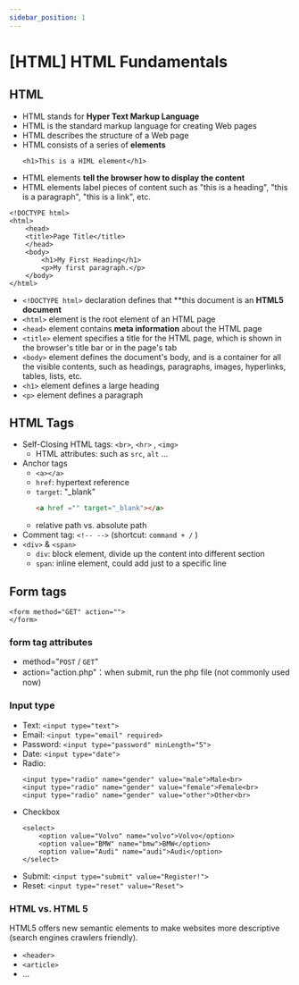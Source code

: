 ```yaml
---
sidebar_position: 1
---
```

# [HTML] HTML Fundamentals

## HTML

- HTML stands for **Hyper Text Markup Language**
- HTML is the standard markup language for creating Web pages
- HTML describes the structure of a Web page
- HTML consists of a series of **elements**
    ```htmlembedded
    <h1>This is a HIML element</h1>
    ```
- HTML elements **tell the browser how to display the content**
- HTML elements label pieces of content such as "this is a heading", "this is a paragraph", "this is a link", etc.

```htmlembedded
<!DOCTYPE html>
<html>
    <head>
    <title>Page Title</title>
    </head>
    <body>
        <h1>My First Heading</h1>
        <p>My first paragraph.</p>
    </body>
</html>
```
- `<!DOCTYPE html>` declaration defines that **this document is an **HTML5 document**
- `<html>` element is the root element of an HTML page
- `<head>` element contains **meta information** about the HTML page
- `<title>` element specifies a title for the HTML page, which is shown in the browser's title bar or in the page's tab
- `<body>` element defines the document's body, and is a container for all the visible contents, such as headings, paragraphs, images, hyperlinks, tables, lists, etc.
- `<h1>` element defines a large heading
- `<p>` element defines a paragraph


## HTML Tags

- Self-Closing HTML tags: `<br>`, `<hr>` , `<img>`
    - HTML attributes: such as `src`, `alt` ...
- Anchor tags
    - `<a></a>`
    - `href`: hypertext reference
    - `target`: "_blank"
        ```html
        <a href ="" target="_blank"></a>
        ```
    - relative path vs. absolute path
- Comment tag: `<!-- -->` (shortcut: `command + /` )
- `<div>` & `<span>`
    - `div`: block element, divide up the content into different section
    - `span`: inline element, could add just to a specific line

## Form tags
    
```htmlembedded
<form method="GET" action="">
</form>
```

### form tag attributes
- method="`POST` / `GET`"
- action="action.php"：when submit, run the php file (not commonly used now)

### Input type
- Text: `<input type="text">`
- Email: `<input type="email" required>`
- Password: `<input type="password" minLength="5">`
- Date: `<input type="date">`
- Radio: 
    ```htmlembedded
    <input type="radio" name="gender" value="male">Male<br>
    <input type="radio" name="gender" value="female">Female<br>
    <input type="radio" name="gender" value="other">Other<br>
    ```
- Checkbox
    ```htmlembedded
    <select>
        <option value="Volvo" name="volvo">Volvo</option>
        <option value="BMW" name="bmw">BMW</option>
        <option value="Audi" name="audi">Audi</option>
    </select>
    ```
- Submit: `<input type="submit" value="Register!">`
- Reset: `<input type="reset" value="Reset">`

### HTML vs. HTML 5

HTML5 offers new semantic elements to make websites more descriptive (search engines crawlers friendly).
- `<header>`
- `<article>`
- ...
